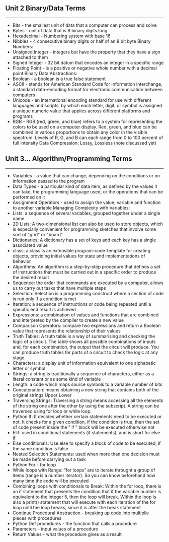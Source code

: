 ## Unit 2 Binary/Data Terms
---------------
- Bits - the smallest unit of data that a computer can process and solve
- Bytes - unit of data that is 8 binary digits long
- Hexadecimal - Numbering system with base 16
- Nibbles - 4 consecutive binary digits or half of an 8 bit byte
Binary Numbers: 
- Unsigned Integer - integers but have the property that they have a sign attached to them 
- Signed Integer - 32 bit datum that encodes an integer in a specific range
- Floating Point - is a positive or negative whole number with a decimal point 
Binary Data Abstractions:
- Boolean - a boolean is a true false statement
- ASCII - stands for American Standard Code for Information interchange, a standard data-encoding format for electronic communication between computers
- Unicode - an international encoding standard for use with different languages and scripts, by which each letter, digit, or symbol is assigned a unique numeric value that applies across different platforms and programs
- RGB - RGB (red, green, and blue) refers to a system for representing the colors to be used on a computer display. Red, green, and blue can be combined in various proportions to obtain any color in the visible spectrum. Levels of R, G, and B can each range from 0 to 100 percent of full intensity
Data Compression: Lossy, Lossless (note discussed yet)

## Unit 3… Algorithm/Programming Terms
-------------------
- Variables - a value that can change, depending on the conditions or on information passed to the program 
- Data Types - a particular kind of data item, as defined by the values it can take, the programming language used, or the operations that can be performed on it
- Assignment Operators - used to assign the value, variable and function to another variable
Managing Complexity with Variables:  
- Lists:  a sequence of several variables, grouped together under a single name
- 2D Lists: A two-dimensional list can also be used to store objects, which is especially convenient for programming sketches that involve some sort of "grid" or "board"
- Dictionaries: A dictionary has a set of keys and each key has a single associated value
- class: a class is an extensible program-code-template for creating objects, providing initial values for state and implementations of behavior
- Algorithms: An algorithm is a step-by-step procedure that defines a set of instructions that must be carried out in a specific order to produce the desired result
- Sequence: the order that commands are executed by a computer, allows us to carry out tasks that have multiple steps
- Selection: Selection is a programming construct where a section of code is run only if a condition is met
- Iteration: a sequence of instructions or code being repeated until a specific end result is achieved
- Expressions: a combination of values and functions that are combined and interpreted by the compiler to create a new value
- Comparison Operators: compare two expressions and return a Boolean value that represents the relationship of their values
- Truth Tables: A truth table is a way of summarising and checking the logic of a circuit. The table shows all possible combinations of inputs and, for each combination, the output that the circuit will produce. You can produce truth tables for parts of a circuit to check the logic at any stage.
- Characters: a display unit of information equivalent to one alphabetic letter or symbol
- Strings:  a string is traditionally a sequence of characters, either as a literal constant or as some kind of variable
- Length: a code which maps source symbols to a variable number of bits
- Concatenation: means obtaining a new string that contains both of the original strings
Upper
Lower
- Traversing Strings: Traversing a string means accessing all the elements of the string one after the other by using the subscript. A string can be traversed using for loop or while loop.
- Python If: It decides whether certain statements need to be executed or not. It checks for a given condition, if the condition is true, then the set of code present inside the ” if ” block will be executed otherwise not
- Elif: used in conditional statements (if statements), and is short for else if
- Else conditionals: Use else to specify a block of code to be executed, if the same condition is false
- Nested Selection Statements:  used when more than one decision must be made before carrying out a task
- Python For - for loop
- While loops with Range: “for loops” are to iterate throught a group of items (range is a number iterator). So you can know beforehand how many time the code will be executed
- Combining loops with conditionals to Break: Within the for loop, there is an if statement that presents the condition that if the variable number is equivalent to the integer 5, then the loop will break. Within the loop is also a print() statement that will execute with each iteration of the for loop until the loop breaks, since it is after the break statement
- Continue Procedural Abstraction - breaking up code into multiplie pieces with procedures 
- Python Def procedures - the function that calls a procedure
- Parameters - input values of a procedure
- Return Values - what the procedure gives as a result